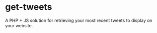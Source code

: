 get-tweets
==========

A PHP + JS solution for retrieving your most recent tweets to display on your website.
